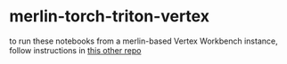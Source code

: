 # merlin-torch-triton-vertex

to run these notebooks from a merlin-based Vertex Workbench instance, follow instructions in [this other repo](https://github.com/tottenjordan/merlin-imgs-4-vertex-wrkbnch)
